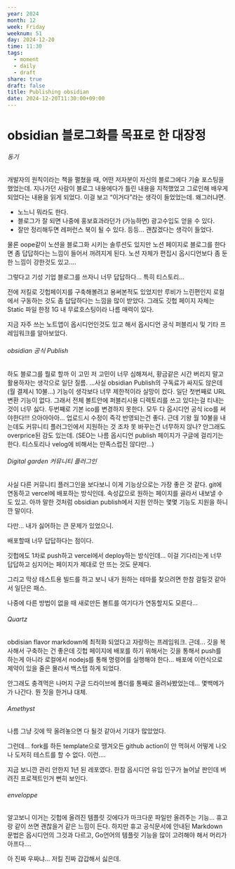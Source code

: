 ```yaml
---
year: 2024
month: 12
week: Friday
weeknum: 51
day: 2024-12-20
time: 11:30
tags:
  - moment
  - daily
  - draft
share: true
draft: false
title: Publishing obsidian
date: 2024-12-20T11:30:00+09:00
---
```

# obsidian 블로그화를 목표로 한 대장정

###### 동기
개발자의 원칙이라는 책을 펼쳤을 때, 어떤 저자분이 자신의 블로그에다 기술 포스팅을 했었는데. 지나가던 사람이 블로그 내용에다가 틀린 내용을 지적했었고 그로인해 배우게 되었다는 내용을 읽게 되었다.
이걸 보고 “이거다”라는 생각이 들었었는데. 왜그러냐면.
- 노느니 뭐라도 한다.
- 블로그가 잘 되면 나중에 홍보효과라던가 (가능하면) 광고수입도 얻을 수 있다.
- 잘만 정리해두면 레퍼런스 북이 될 수 있다.
등등... 괜찮겠다는 생각이 들었다.

물론 oope같이 노션을 블로그화 시키는 솔루션도 있지만 노션 페이지로 블로그를 한다면 좀 답답하다는 느낌이 들어서 꺼려지게 된다. 노션 자체가 편집시 옵시디언보다 좀 둔한 느낌이 강한것도 있고....

그렇다고 기성 기업 블로그를 쓰자니 너무 답답하다... 특히 티스토리...

전에 저킬로 깃헙페이지를 구축해볼려고 용써본적도 있었지만 루비가 느린편인지 로컬에서 구동하는 것도 좀 답답하다는 느낌을 많이 받았다.
그래도 깃헙 페이지 자체는 Static 파일 한정 1G 내 무료호스팅이라 나름 매력이 있다.

지금 자주 쓰는 노트앱이 옵시디언인것도 있고 해서 옵시디언 공식 퍼블리시 및 기타 프레임워크를 알아보았다.

###### obsidian 공식 Publish
하도 블로그를 뭘로 할까 이 고민 저 고민이 너무 심해져서, 황금같은 시간 버리지 말고 활용하자는 생각으로 일단 질름.
...사실 obsidian Publish의 구독료가 싸지도 않은데(월 결제시 10불...) 기능이 생각보다 너무 제한적이라 실망이 컸다.
일단 첫번째로 URL 변환 기능이 없다. 그래서 전체 볼트안에 퍼블리시용 디렉토리를 쓰고 있다는걸 티내는 것이 너무 싫다.
두번째로 기본 ico를 변경하지 못한다. 모두 다 옵시디언 공식 ico를 써야한다!!! 으아아아아...
업로드시 수정이 즉각 반영되는건 좋다. 근데 기왕 월 10불을 내는데도 커뮤니티 플러그인에서 지원하는 것 조차 못 바꾸는건 너무하지 않나?
안그래도 overprice된 감도 있는데.
(SEO는 나름 옵시디언 publish 페이지가 구글에 걸리기는 한다. 티스토리나 velog에 비해서는 만족스럽진 않다만...)

###### Digital garden 커뮤니티 플러그인
사실 다른 커뮤니티 플러그인을 보다보니 이게 기능상으로는 가장 좋은 것 같다.
git에 연동하고 vercel에 배포하는 방식인데. 속성값으로 원하는 페이지를 골라서 내보낼 수 도 있고.
아까 말한 것처럼 obsidian publish에서 지원 안하는 몇몇 기능도 지원을 하니깐 말이다.

다만... 내가 싫어하는 큰 문제가 있었으니.

배포할때 너무 답답하다는 점이다.

깃헙에도 1차로 push하고 vercel에서 deploy하는 방식인데... 이걸 기다리는게 너무 답답하고 심지어는 페이지가 제대로 안 뜨는 것도 문제다.

그리고 막상 테스트용 빌드를 하고 보니 내가 원하는 테마를 찾으려면 한참 걸릴것 같아서 일단은 패스.

나중에 다른 방법이 없을 때 새로만든 볼트를 여기다가 연동할지도 모른다...

###### Quartz
obdisian flavor markdown에 최적화 되었다고 자랑하는 프레임워크.
근데... 깃을 복사해서 구축하는 건 좋은데 깃헙 페이지에 배포를 하기 위해서는 깃을 통해서 push를 하는게 아니라 로컬에서 nodejs를 통해 명령어를 실행해야 한다... 배포에 이런식으로 제약이 있을 줄은 몰라서 백스탭 하게 되었다.

안그래도 충격먹은 나머지 구글 드라이브에 폴더를 통째로 올려놔봤었는데... 몇백메가가 나간다. 뭔 짓을 한거냐 대체.
###### Amethyst
나름 그냥 깃에 딱 올려놓으면 다 될것 같아서 기대가 많았었다.

그런데... fork를 하든 template으로 땡겨오든 github action이 안 먹혀서 어떻게 나오나 도저히 테스트를 할 수 없다. 이런....

지금 보니깐 관리 안한지 1년 된 레포였다. 한참 옵시디언 유입 인구가 늘어날 판인데 버려진 프로젝트인거 뻔히 보인다.

###### enveloppe
알고보니 이거는 깃헙에 올려진 템플릿 깃에다가 마크다운 파일만 올려주는 기능... 휴고랑 같이 쓰면 괜찮을거 같은 느낌이 든다.
하지만 휴고 공식문서에 안내된 Markdown 문법은 옵시디언의 그것과 다르고, Go언어의 템플릿 기능을 많이 고려해야 해서 머리가 아프다....

아 진짜 우짜냐... 저킬 진짜 갑갑해서 싫은데.